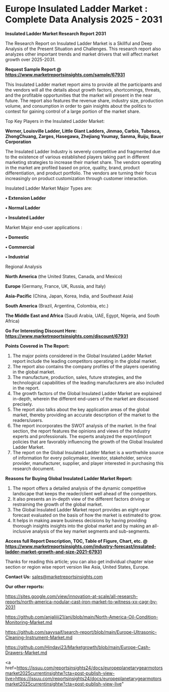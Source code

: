 # Europe Insulated Ladder Market : Complete Data Analysis 2025 - 2031

<strong>Insulated Ladder Market Research Report 2031</strong>

The Research Report on Insulated Ladder Market is a Skillful and Deep Analysis of the Present Situation and Challenges. This research report also analyzes other important trends and market drivers that will affect market growth over 2025-2031.

<strong>Request Sample Report @ <a href=https://www.marketreportsinsights.com/sample/67931>https://www.marketreportsinsights.com/sample/67931</a></strong>

This Insulated Ladder market report aims to provide all the participants and the vendors will all the details about growth factors, shortcomings, threats, and the profitable opportunities that the market will present in the near future. The report also features the revenue share, industry size, production volume, and consumption in order to gain insights about the politics to contest for gaining control of a large portion of the market share.

Top Key Players in the Insulated Ladder Market:

<strong>Werner, Louisville Ladder, Little Giant Ladders, Jinmao, Carbis, Tubesca, ZhongChuang, Zarges, Hasegawa, Zhejiang Youmay, Sanma, Ruiju, Bauer Corporation</strong>

The Insulated Ladder Industry is severely competitive and fragmented due to the existence of various established players taking part in different marketing strategies to increase their market share. The vendors operating in the market are profiled based on price, quality, brand, product differentiation, and product portfolio. The vendors are turning their focus increasingly on product customization through customer interaction.

Insulated Ladder Market Major Types are:

<strong>• Extension Ladder

• Normal Ladder

• Insulated Ladder</strong>

Market Major end-user applications :

<strong>• Domestic

• Commercial

• Industrial</strong>

Regional Analysis

</u><strong><b>North America</b></strong> (the United States, Canada, and Mexico)

<strong><b>Europe </b></strong>(Germany, France, UK, Russia, and Italy)

<strong><b>Asia-Pacific</b></strong> (China, Japan, Korea, India, and Southeast Asia)

<strong><b>South America</b></strong> (Brazil, Argentina, Colombia, etc.)

<strong><b>The Middle East and Africa</b></strong> (Saudi Arabia, UAE, Egypt, Nigeria, and South Africa)

<strong>Go For Interesting Discount Here: <a href=https://www.marketreportsinsights.com/discount/67931>https://www.marketreportsinsights.com/discount/67931</a></strong>

<strong>Points Covered in The Report:</strong>
<ol>
  <li>The major points considered in the Global Insulated Ladder Market report include the leading competitors operating in the global market.</li>
  <li>The report also contains the company profiles of the players operating in the global market.</li>
  <li>The manufacture, production, sales, future strategies, and the technological capabilities of the leading manufacturers are also included in the report.</li>
  <li>The growth factors of the Global Insulated Ladder Market are explained in-depth, wherein the different end-users of the market are discussed precisely.</li>
  <li>The report also talks about the key application areas of the global market, thereby providing an accurate description of the market to the readers/users.</li>
  <li>The report incorporates the SWOT analysis of the market. In the final section, the report features the opinions and views of the industry experts and professionals. The experts analyzed the export/import policies that are favorably influencing the growth of the Global Insulated Ladder Market.</li>
  <li>The report on the Global Insulated Ladder Market is a worthwhile source of information for every policymaker, investor, stakeholder, service provider, manufacturer, supplier, and player interested in purchasing this research document.</li>
</ol>
<strong>Reasons for Buying Global Insulated Ladder Market Report:</strong>

<ol>
  <li>The report offers a detailed analysis of the dynamic competitive landscape that keeps the reader/client well ahead of the competitors.</li>
  <li>It also presents an in-depth view of the different factors driving or restraining the growth of the global market.</li>
  <li>The Global Insulated Ladder Market report provides an eight-year forecast evaluated on the basis of how the market is estimated to grow.</li>
  <li>It helps in making aware business decisions by having providing thorough insights insights into the global market and by making an all-inclusive analysis of the key market segments and sub-segments.</li>
</ol>
<strong>Access full Report Description, TOC, Table of Figure, Chart, etc. @ <a href=https://www.marketreportsinsights.com/industry-forecast/insulated-ladder-market-growth-and-size-2021-67931>https://www.marketreportsinsights.com/industry-forecast/insulated-ladder-market-growth-and-size-2021-67931</a></strong>


Thanks for reading this article; you can also get individual chapter wise section or region wise report version like Asia, United States, Europe.

<strong>Contact Us:</strong>
sales@marketreportsinsights.com

<strong>Our other reports:</strong>

<a href=https://sites.google.com/view/innovation-at-scale/all-research-reports/north-america-nodular-cast-iron-market-to-witness-xx-cagr-by-2031>https://sites.google.com/view/innovation-at-scale/all-research-reports/north-america-nodular-cast-iron-market-to-witness-xx-cagr-by-2031</a>

<a href=https://github.com/anjaliiii21/anj/blob/main/North-America-Oil-Condition-Monitoring-Market.md>https://github.com/anjaliiii21/anj/blob/main/North-America-Oil-Condition-Monitoring-Market.md</a>

<a href=https://github.com/sayysaif/search-report/blob/main/Europe-Ultrasonic-Cleaning-Instrument-Market.md>https://github.com/sayysaif/search-report/blob/main/Europe-Ultrasonic-Cleaning-Instrument-Market.md</a>

<a href=https://github.com/Hindavi23/Marketgrowth/blob/main/Europe-Cash-Drawers-Market.md>https://github.com/Hindavi23/Marketgrowth/blob/main/Europe-Cash-Drawers-Market.md</a>

<a href=https://issuu.com/reportsinsights24/docs/europeplanetarygearmotorsmarket2025currentinsightw?cta=post-publish-view-live>https://issuu.com/reportsinsights24/docs/europeplanetarygearmotorsmarket2025currentinsightw?cta=post-publish-view-live</a>"
